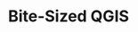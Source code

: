 ---
title: Bite-Sized QGIS
img: /assets/img/site/bite-sized-qgis.webp
img-alt: Bite-Sized QGIS
name: Bite-Sized QGIS
about: Short, focused, and hands-on online courses designed to teach QGIS in bite-sized proportions. By having short and focused courses, we’re trying to ensure that participants don’t get overwhelmed while giving them freedom to choose to learn only what they want and pay only for what they need. Some people don’t need to learn everything about QGIS and are only interested in specific use cases and that’s entirely alright.<br>Sign up or learn more <a href="https://bnhr.xyz/training/events/bite-sized-qgis.html">here</a>.
---